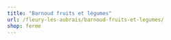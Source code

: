 ```yaml
---
title: "Barnoud fruits et légumes"
url: /fleury-les-aubrais/barnoud-fruits-et-legumes/
shop: ferme
---
```

